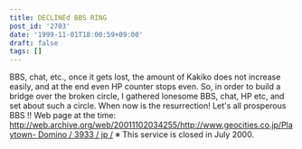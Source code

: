 ```yaml
---
title: DECLINEd BBS RING
post_id: '2703'
date: '1999-11-01T18:00:59+09:00'
draft: false
tags: []
---
```


BBS, chat, etc., once it gets lost, the amount of Kakiko does not increase easily, and at the end even HP counter stops even. So, in order to build a bridge over the broken circle, I gathered lonesome BBS, chat, HP etc, and set about such a circle. When now is the resurrection! Let's all prosperous BBS !! Web page at the time: [http://web.archive.org/web/20011102034255/http://www.geocities.co.jp/Playtown- Domino / 3933 / jp /](http://web.archive.org/web/20011102034255/http://www.geocities.co.jp/Playtown-Domino/3933/jp/) ※ This service is closed in July 2000.